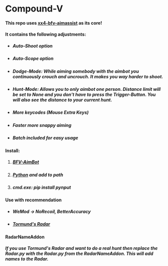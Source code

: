 # Compound-V
#### This repo uses [xx4-bfv-aimassist](https://github.com/exex4/xx4-bfv-aimassist) as its core!  
#### It contains the following adjustments:  
 - ##### Auto-Shoot option
 - ##### Auto-Scope option
 - ##### Dodge-Mode: While aiming somebody with the aimbot you continuously crouch and uncrouch. It makes you way harder to shoot.
 - ##### Hunt-Mode: Allows you to only aimbot one person. Distance limit will be set to None and you don't have to press the Trigger-Button. You will also see the distance to your current hunt. 
 - ##### More keycodes (Mouse Extra Keys)
 - ##### Faster more snappy aiming 
 - ##### Batch included for easy usage  
#### Install:
1. ##### [BFV-AimBot](https://minhaskamal.github.io/DownGit/#/home?url=https://github.com/survivalizeed/BFV-AimBot)
2. ##### [Python](https://www.python.org/downloads/) and add to path
3. ##### cmd.exe: pip install pynput
#### Use with recommendation
 - ##### WeMod -> NoRecoil, BetterAccuracy
 - ##### [Tormund's Radar](https://minhaskamal.github.io/DownGit/#/home?url=https://github.com/70RMUND/Tormund-BFV-Radar)
#### RadarNameAddon
##### If you use Tormund's Radar and want to do a real hunt then replace the Radar.py with the Radar.py from the RadarNameAddon. This will add names to the Radar.
